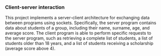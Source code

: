 ### Client-server interaction

This project implements a server-client architecture for exchanging data between programs using sockets. Specifically, the server program contains data about students of a group, including their name, surname, age, and average score. The client program is able to perform specific requests to the server program, such as retrieving a complete list of students, a list of students older than 18 years, and a list of students receiving a scholarship (average score above 4).
